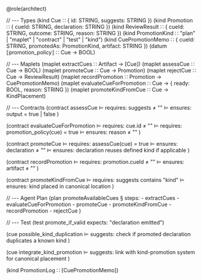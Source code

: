 @role(architect)

// --- Types
(kind Cue ∷ { id: STRING, suggests: STRING })
(kind Promotion ∷ { cueId: STRING, declaration: STRING })
(kind ReviewResult ∷ { cueId: STRING, outcome: STRING, reason: STRING })
(kind PromotionKind ∷ "plan" | "maplet" | "contract" | "test" | "kind")
(kind CuePromotionMemo ∷ { cueId: STRING, promotedAs: PromotionKind, artifact: STRING })
(datum ⟦promotion_policy⟧ ∷ Cue → BOOL)

// --- Maplets
(maplet extractCues ∷ Artifact → [Cue])
(maplet assessCue ∷ Cue → BOOL)
(maplet promoteCue ∷ Cue → Promotion)
(maplet rejectCue ∷ Cue → ReviewResult)
(maplet recordPromotion ∷ Promotion → CuePromotionMemo)
(maplet evaluateCueForPromotion ∷ Cue → { ready: BOOL, reason: STRING })
(maplet promoteKindFromCue ∷ Cue → KindPlacement)

// --- Contracts
(contract assessCue
  ⊨ requires: suggests ≠ ""
  ⊨ ensures: output = true | false
)

(contract evaluateCueForPromotion
  ⊨ requires: cue.id ≠ ""
  ⊨ requires: promotion_policy(cue) = true
  ⊨ ensures: reason ≠ ""
)

(contract promoteCue
  ⊨ requires: assessCue(cue) = true
  ⊨ ensures: declaration ≠ ""
  ⊨ ensures: declaration reuses defined kind if applicable
)

(contract recordPromotion
  ⊨ requires: promotion.cueId ≠ ""
  ⊨ ensures: artifact ≠ ""
)

(contract promoteKindFromCue
  ⊨ requires: suggests contains "kind"
  ⊨ ensures: kind placed in canonical location
)

// --- Agent Plan
(plan promoteAvailableCues
  § steps:
    - extractCues
    - evaluateCueForPromotion
    - promoteCue
    - promoteKindFromCue
    - recordPromotion
    - rejectCue
)

// --- Test
(test promote_if_valid expects: "declaration emitted")

(cue possible_kind_duplication
  ⊨ suggests: check if promoted declaration duplicates a known kind
)

(cue integrate_kind_promotion
  ⊨ suggests: link with kind-promotion system for canonical placement
)

(kind PromotionLog ∷ [CuePromotionMemo])
